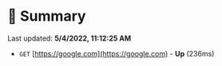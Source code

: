 # 📖 Summary
Last updated: **5/4/2022, 11:12:25 AM**

- `GET` [https://google.com](https://google.com) - **Up** (236ms)
